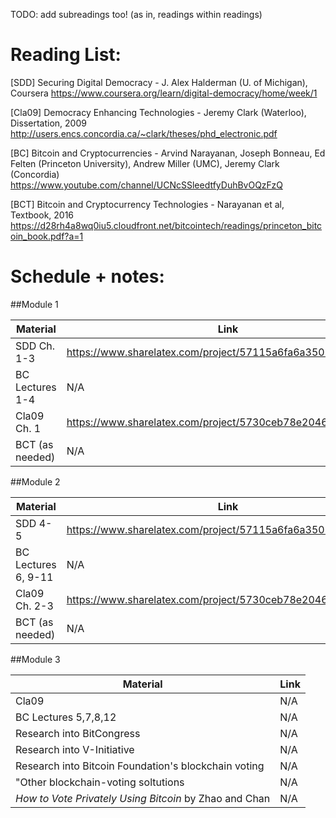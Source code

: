 TODO: add subreadings too! (as in, readings within readings)

Reading List:
============

[SDD] Securing Digital Democracy - J. Alex Halderman (U. of Michigan), Coursera
https://www.coursera.org/learn/digital-democracy/home/week/1

[Cla09] Democracy Enhancing Technologies - Jeremy Clark (Waterloo), Dissertation, 2009
http://users.encs.concordia.ca/~clark/theses/phd_electronic.pdf

[BC] Bitcoin and Cryptocurrencies - Arvind Narayanan, Joseph Bonneau, Ed Felten (Princeton University), Andrew Miller (UMC), Jeremy Clark (Concordia)
https://www.youtube.com/channel/UCNcSSleedtfyDuhBvOQzFzQ

[BCT] Bitcoin and Cryptocurrency Technologies - Narayanan et al, Textbook, 2016
https://d28rh4a8wq0iu5.cloudfront.net/bitcointech/readings/princeton_bitcoin_book.pdf?a=1


Schedule + notes:
=================

##Module 1

Material | Link
-----------------|-------
SDD Ch. 1-3 | https://www.sharelatex.com/project/57115a6fa6a350103211b2c3
BC Lectures 1-4 | N/A
Cla09 Ch. 1 |  https://www.sharelatex.com/project/5730ceb78e2046ac67c92c37
BCT (as needed) | N/A

##Module 2

Material | Link
-----------------|-------
SDD 4-5 | https://www.sharelatex.com/project/57115a6fa6a350103211b2c3
BC Lectures 6, 9-11 | N/A
Cla09 Ch. 2-3 |  https://www.sharelatex.com/project/5730ceb78e2046ac67c92c37
BCT (as needed) | N/A

##Module 3

Material | Link
-----------------|-------
Cla09 | N/A
BC Lectures 5,7,8,12 | N/A
Research into BitCongress | N/A
Research into V-Initiative | N/A
Research into Bitcoin Foundation's blockchain voting | N/A
"Other blockchain-voting soltutions | N/A
_How to Vote Privately Using Bitcoin_ by Zhao and Chan | N/A


